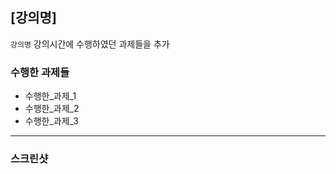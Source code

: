 ## [강의명]
``강의명`` 강의시간에 수행하였던 과제들을 추가

### **수행한 과제들**
* 수행한_과제_1
* 수행한_과제_2
* 수행한_과제_3

***
### **스크린샷**
